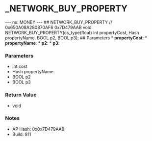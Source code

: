 # _NETWORK_BUY_PROPERTY

--- ns: MONEY --- ## NETWORK_BUY_PROPERTY  // 0x650A08A280870AF6 0x7D479AAB void NETWORK_BUY_PROPERTY(cs_type(float) int propertyCost, Hash propertyName, BOOL p2, BOOL p3);  ## Parameters * **propertyCost**: * **propertyName**: * **p2**: * **p3**:

### Parameters
* int cost
* Hash propertyName
* BOOL p2
* BOOL p3

### Return Value
* void

### Notes
* AP Hash: 0x0x7D479AAB
* Build: 811

